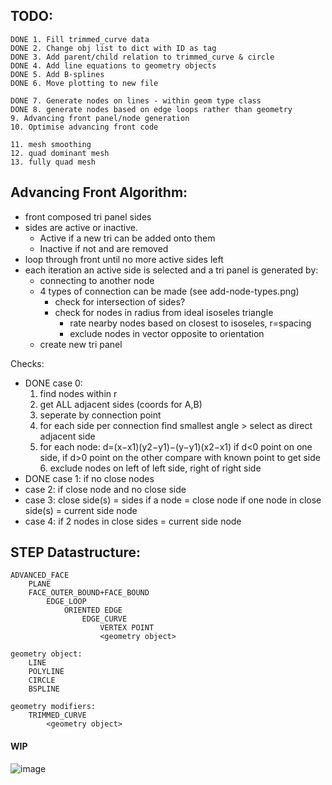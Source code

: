 ## TODO:
```
DONE 1. Fill trimmed_curve data
DONE 2. Change obj list to dict with ID as tag
DONE 3. Add parent/child relation to trimmed_curve & circle
DONE 4. Add line equations to geometry objects
DONE 5. Add B-splines
DONE 6. Move plotting to new file

DONE 7. Generate nodes on lines - within geom type class
DONE 8. generate nodes based on edge loops rather than geometry
9. Advancing front panel/node generation
10. Optimise advancing front code

11. mesh smoothing
12. quad dominant mesh
13. fully quad mesh
```

## Advancing Front Algorithm:
- front composed tri panel sides
- sides are active or inactive.
    - Active if a new tri can be added onto them
    - Inactive if not and are removed
- loop through front until no more active sides left
- each iteration an active side is selected and a tri panel is generated by:
    - connecting to another node
    - 4 types of connection can be made (see add-node-types.png)
        - check for intersection of sides?
        - check for nodes in radius from ideal isoseles triangle
            - rate nearby nodes based on closest to isoseles, r=spacing
            - exclude nodes in vector opposite to orientation
    - create new tri panel

Checks:
- DONE case 0:
    1. find nodes within r
    2. get ALL adjacent sides (coords for A,B)
    3. seperate by connection point
    4. for each side per connection find smallest angle > select as direct adjacent side
    5. for each node:
        d=(x−x1)(y2−y1)−(y−y1)(x2−x1)
        if d<0 point on one side, if d>0 point on the other
        compare with known point to get side
        6. exclude nodes on left of left side, right of right side
- DONE case 1:
    if no close nodes
- case 2:
    if close node and no close side
- case 3:
    close side(s) = sides if a node = close node
    if one node in close side(s) = current side node
- case 4:
    if 2 nodes in close sides = current side node

## STEP Datastructure:
```
ADVANCED_FACE
    PLANE
    FACE_OUTER_BOUND+FACE_BOUND
        EDGE_LOOP
            ORIENTED EDGE
                EDGE_CURVE
                    VERTEX POINT
                    <geometry object>

geometry object:
    LINE
    POLYLINE
    CIRCLE
    BSPLINE

geometry modifiers:
    TRIMMED_CURVE
        <geometry object>
```

#### WIP
![image](https://lh3.googleusercontent.com/2qT-YypRS3DidCZM4o09gfoT9FZt_y6Pt5SpyHjY0uIYwHT2k9RQncgDua64Z55685nYlGGzCepXtgZnSNhrEhzjEVHZojJqeSYB2Zzyo9z6G248mEM1U3o0AvS2a3tUqzTH6l_uG892U2o2EmuYBHMNvG8d8BLCWcHRyLmmK2F5-e1Vt6PGvHXMTNl9rAG-ynKQRxB_EuyEQz8WmQzOjVc-N7VLkbsdKS2u2sHSshVgxI-jTgkgLZk7q2NMpYh9QaxEyPCyGPLGFyfbgzwVasDYtAhPFhHskGgxpXAbcFrkAawtUeX_7LXeccTSCdk0qIHMQM9vWd50EdKhKJvbZAPHqR8z2TnHJxFMEaf_uoLHCiDaTMBCbTnSs_isbYvYSZf6yRmDMB6kWqsOQlknIlJWBZe2ZuEPW1vgoFXusvJj7Y62if0XRdTidHs5O1SKS0_6URWrrU87pheXjtcEp6S3Ux-xOwLx_Di1CcLXBlXpwsSFeE6fg5uhRJOrCE__BV1VV21kyMYeROdUMQyZ6w3spRL60aNxHlknX6mpSogmvV1MP0wy75skvBuGHF_gpjUyi_ultK5TyrE4Sucnhub6-ZYg4-pJH5kQYQNWhjf-M9tidyofits7IKcTojO8fvG5g3isKYEGM5SL4NBdFBHBfmeWzvNZdihc7xg2OP4u9FrRqXIv2NVDoavcf0Y0hEBVq09ifh97-lShN-xk5EnI5_nRoA5_51Kg7k3Ers-206wjqx0kvu-Sckpo=w783-h782-no?authuser=0)
